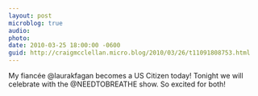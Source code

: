 ```yaml
---
layout: post
microblog: true
audio: 
photo: 
date: 2010-03-25 18:00:00 -0600
guid: http://craigmcclellan.micro.blog/2010/03/26/t11091808753.html
---
```

My fiancée @laurakfagan becomes a US Citizen today! Tonight we will celebrate with the @NEEDTOBREATHE show. So excited for both!

